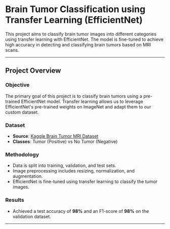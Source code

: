 # Brain Tumor Classification using Transfer Learning (EfficientNet)

This project aims to classify brain tumor images into different categories using transfer learning with EfficientNet. The model is fine-tuned to achieve high accuracy in detecting and classifying brain tumors based on MRI scans.

---

## Project Overview

### **Objective**
The primary goal of this project is to classify brain tumors using a pre-trained EfficientNet model. Transfer learning allows us to leverage EfficientNet's pre-trained weights on ImageNet and adapt them to our custom dataset.

### **Dataset**
- **Source**: [Kaggle Brain Tumor MRI Dataset](https://drive.google.com/drive/folders/1SCWLlSBlMumvHnsr21d4BTQPZ6O-5ARW?usp=drive_link,https://drive.google.com/drive/folders/1jWwE8pAiy1Y23L1ms3sUidtjv_WgQH7D?usp=drive_link)
- **Classes**: Tumor (Positive) vs No Tumor (Negative)

### **Methodology**
- Data is split into training, validation, and test sets.
- Image preprocessing includes resizing, normalization, and augmentation.
- EfficientNet is fine-tuned using transfer learning to classify the tumor images.

### **Results**
- Achieved a test accuracy of **98%** and an F1-score of **98%** on the validation dataset.

---


